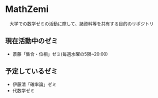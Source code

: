 # MathZemi

　大学での数学ゼミの活動に際して、諸資料等を共有する目的のリポジトリ

## 現在活動中のゼミ

- 斎藤「集合・位相」ゼミ(毎週水曜の5限~20:00)

## 予定しているゼミ

- 伊藤清「確率論」ゼミ
- 代数学ゼミ
